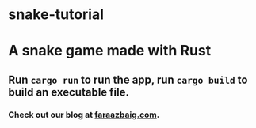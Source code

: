 # snake-tutorial

# A snake game made with Rust

## Run `cargo run` to run the app, run `cargo build` to build an executable file. 

### Check out our blog at [faraazbaig.com](http://faraazbaig.com/blog).
